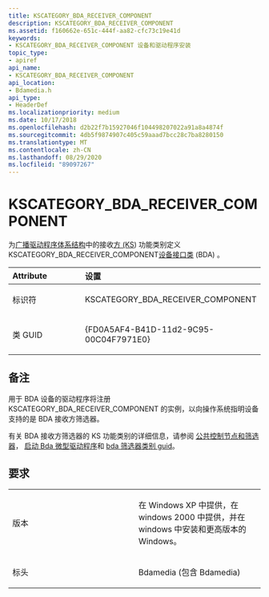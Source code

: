 ```yaml
---
title: KSCATEGORY_BDA_RECEIVER_COMPONENT
description: KSCATEGORY_BDA_RECEIVER_COMPONENT
ms.assetid: f160662e-651c-444f-aa82-cfc73c19e41d
keywords:
- KSCATEGORY_BDA_RECEIVER_COMPONENT 设备和驱动程序安装
topic_type:
- apiref
api_name:
- KSCATEGORY_BDA_RECEIVER_COMPONENT
api_location:
- Bdamedia.h
api_type:
- HeaderDef
ms.localizationpriority: medium
ms.date: 10/17/2018
ms.openlocfilehash: d2b22f7b15927046f104498207022a91a8a4874f
ms.sourcegitcommit: 4db5f9874907c405c59aaad7bcc28c7ba8280150
ms.translationtype: MT
ms.contentlocale: zh-CN
ms.lasthandoff: 08/29/2020
ms.locfileid: "89097267"
---
```

# <a name="kscategory_bda_receiver_component"></a>KSCATEGORY_BDA_RECEIVER_COMPONENT


为[广播驱动程序体系结构](/windows-hardware/drivers/ddi/_stream/index)中的接收[方 (KS](../stream/streaming-minidrivers2.md)) 功能类别定义 KSCATEGORY_BDA_RECEIVER_COMPONENT[设备接口类](./overview-of-device-interface-classes.md) (BDA) 。

<table>
<colgroup>
<col width="50%" />
<col width="50%" />
</colgroup>
<thead>
<tr class="header">
<th align="left">Attribute</th>
<th align="left">设置</th>
</tr>
</thead>
<tbody>
<tr class="odd">
<td align="left"><p>标识符</p></td>
<td align="left"><p>KSCATEGORY_BDA_RECEIVER_COMPONENT</p></td>
</tr>
<tr class="even">
<td align="left"><p>类 GUID</p></td>
<td align="left"><p>{FD0A5AF4-B41D-11d2-9C95-00C04F7971E0}</p></td>
</tr>
</tbody>
</table>

 

<a name="remarks"></a>备注
-------

用于 BDA 设备的驱动程序将注册 KSCATEGORY_BDA_RECEIVER_COMPONENT 的实例，以向操作系统指明设备支持的是 BDA 接收方筛选器。

有关 BDA 接收方筛选器的 KS 功能类别的详细信息，请参阅 [公共控制节点和筛选器](../stream/common-control-nodes-and-filters.md)， [启动 Bda 微型驱动程序](../stream/starting-a-bda-minidriver.md)和 [bda 筛选器类别 guid](../stream/bda-filter-category-guids.md)。

<a name="requirements"></a>要求
------------

<table>
<colgroup>
<col width="50%" />
<col width="50%" />
</colgroup>
<tbody>
<tr class="odd">
<td align="left"><p>版本</p></td>
<td align="left"><p>在 Windows XP 中提供，在 windows 2000 中提供，并在 windows 中安装和更高版本的 Windows。</p></td>
</tr>
<tr class="even">
<td align="left"><p>标头</p></td>
<td align="left">Bdamedia (包含 Bdamedia) </td>
</tr>
</tbody>
</table>

 


